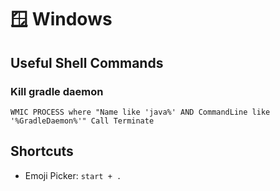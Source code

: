 # 🪟 Windows

## Useful Shell Commands

### Kill gradle daemon

`WMIC PROCESS where "Name like 'java%' AND CommandLine like '%GradleDaemon%'" Call Terminate`

## Shortcuts

* Emoji Picker: `start + .`
